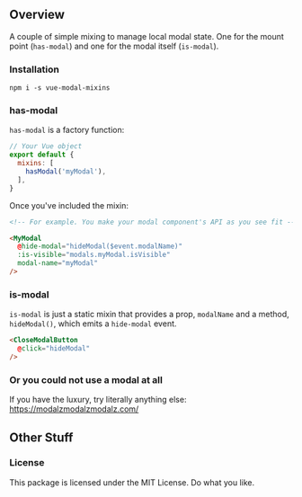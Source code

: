 ## Overview

A couple of simple mixing to manage local modal state. One for the mount point (`has-modal`) and one for the modal itself (`is-modal`).

### Installation

```
npm i -s vue-modal-mixins
```

### has-modal

`has-modal` is a factory function:

```js
// Your Vue object
export default {
  mixins: [
    hasModal('myModal'),
  ],
}
```

Once you've included the mixin:

```html
<!-- For example. You make your modal component's API as you see fit -->

<MyModal
  @hide-modal="hideModal($event.modalName)"
  :is-visible="modals.myModal.isVisible"
  modal-name="myModal"
/>
```

### is-modal

`is-modal` is just a static mixin that provides a prop, `modalName` and a method, `hideModal()`, which emits a `hide-modal` event. 

```html
<CloseModalButton
  @click="hideModal"
/>
```

### Or you could not use a modal at all

If you have the luxury, try literally anything else: https://modalzmodalzmodalz.com/

## Other Stuff

### License

This package is licensed under the MIT License. Do what you like.
